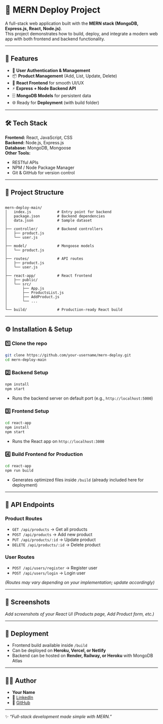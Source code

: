 
# 🚀 MERN Deploy Project

A full-stack web application built with the **MERN stack (MongoDB, Express.js, React, Node.js)**.  
This project demonstrates how to build, deploy, and integrate a modern web app with both frontend and backend functionality.

---

## 📌 Features
- 🔑 **User Authentication & Management**
- 📦 **Product Management** (Add, List, Update, Delete)
- 🎨 **React Frontend** for smooth UI/UX
- ⚡ **Express + Node Backend API**
- 🗄️ **MongoDB Models** for persistent data
- 🌐 Ready for **Deployment** (with build folder)

---

## 🛠️ Tech Stack
**Frontend:** React, JavaScript, CSS  
**Backend:** Node.js, Express.js  
**Database:** MongoDB, Mongoose  
**Other Tools:**  
- RESTful APIs  
- NPM / Node Package Manager  
- Git & GitHub for version control  

---

## 📂 Project Structure
```

mern-deploy-main/
│   index.js            # Entry point for backend
│   package.json        # Backend dependencies
│   data.json           # Sample dataset
│
├── controller/         # Backend controllers
│   ├── product.js
│   └── user.js
│
├── model/              # Mongoose models
│   └── product.js
│
├── routes/             # API routes
│   ├── product.js
│   └── user.js
│
├── react-app/          # React frontend
│   ├── public/
│   └── src/
│       ├── App.js
│       ├── ProductsList.js
│       ├── AddProduct.js
│       └── ...
│
└── build/              # Production-ready React build

````

---

## ⚙️ Installation & Setup

### 1️⃣ Clone the repo
```bash
git clone https://github.com/your-username/mern-deploy.git
cd mern-deploy-main
````

### 2️⃣ Backend Setup

```bash
npm install
npm start
```

* Runs the backend server on default port (e.g., `http://localhost:5000`)

### 3️⃣ Frontend Setup

```bash
cd react-app
npm install
npm start
```

* Runs the React app on `http://localhost:3000`

### 4️⃣ Build Frontend for Production

```bash
cd react-app
npm run build
```

* Generates optimized files inside `/build` (already included here for deployment)

---

## 📡 API Endpoints

### Product Routes

* `GET /api/products` → Get all products
* `POST /api/products` → Add new product
* `PUT /api/products/:id` → Update product
* `DELETE /api/products/:id` → Delete product

### User Routes

* `POST /api/users/register` → Register user
* `POST /api/users/login` → Login user

*(Routes may vary depending on your implementation; update accordingly)*

---

## 📸 Screenshots

*Add screenshots of your React UI (Products page, Add Product form, etc.)*

---

## 🚀 Deployment

* Frontend build available inside `/build`
* Can be deployed on **Heroku, Vercel, or Netlify**
* Backend can be hosted on **Render, Railway, or Heroku** with MongoDB Atlas

---

## 👨‍💻 Author

* **Your Name**
* 🔗 [LinkedIn](https://linkedin.com/in/your-link)
* 🐙 [GitHub](https://github.com/your-username)

---

✨ *“Full-stack development made simple with MERN.”*

```

